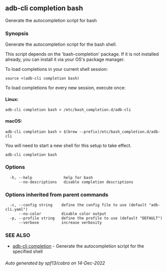 ## adb-cli completion bash

Generate the autocompletion script for bash

### Synopsis

Generate the autocompletion script for the bash shell.

This script depends on the 'bash-completion' package.
If it is not installed already, you can install it via your OS's package manager.

To load completions in your current shell session:

	source <(adb-cli completion bash)

To load completions for every new session, execute once:

#### Linux:

	adb-cli completion bash > /etc/bash_completion.d/adb-cli

#### macOS:

	adb-cli completion bash > $(brew --prefix)/etc/bash_completion.d/adb-cli

You will need to start a new shell for this setup to take effect.


```
adb-cli completion bash
```

### Options

```
  -h, --help              help for bash
      --no-descriptions   disable completion descriptions
```

### Options inherited from parent commands

```
  -c, --config string    define the config file to use (default "adb-cli.yaml")
      --no-color         disable color output
  -p, --profile string   define the profile to use (default "DEFAULT")
      --verbose          increase verbosity
```

### SEE ALSO

* [adb-cli completion](adb-cli_completion.md)	 - Generate the autocompletion script for the specified shell

###### Auto generated by spf13/cobra on 14-Dec-2022

